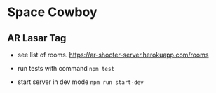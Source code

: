 # Space Cowboy
## AR Lasar Tag

- see list of rooms. https://ar-shooter-server.herokuapp.com/rooms

- run tests with command ```npm test```

- start server in dev mode ```npm run start-dev```
